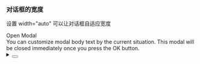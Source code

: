 ### 对话框的宽度

设置 <yc-tag>width="auto"</yc-tag> 可以让对话框自适应宽度

<div class="cell-demo vp-raw">
  <yc-button @click="handleClick">Open Modal</yc-button>
  <yc-modal
    width="auto"
    v-model:visible="visible"
    @ok="handleOk"
    @cancel="handleCancel">
    <template #title> Title </template>
    <div>
      You can customize modal body text by the current situation. This modal
      will be closed immediately once you press the OK button.
    </div>
  </yc-modal>
</div>

<script setup>
import { ref } from 'vue';
const visible = ref(false);
const handleClick = () => {
  visible.value = true;
};
const handleOk = () => {
  visible.value = false;
};
const handleCancel = () => {
  visible.value = false;
};
</script>

<details>
<summary>
 <button class="code-btn"  >
    <icon-code />
 </button>
</summary>

```vue
<template>
  <yc-button @click="handleClick">Open Modal</yc-button>
  <yc-modal
    width="auto"
    v-model:visible="visible"
    @ok="handleOk"
    @cancel="handleCancel">
    <template #title> Title </template>
    <div>
      You can customize modal body text by the current situation. This modal
      will be closed immediately once you press the OK button.
    </div>
  </yc-modal>
</template>

<script setup>
import { ref } from 'vue';
const visible = ref(false);
const handleClick = () => {
  visible.value = true;
};
const handleOk = () => {
  visible.value = false;
};
const handleCancel = () => {
  visible.value = false;
};
</script>
```

</details>
